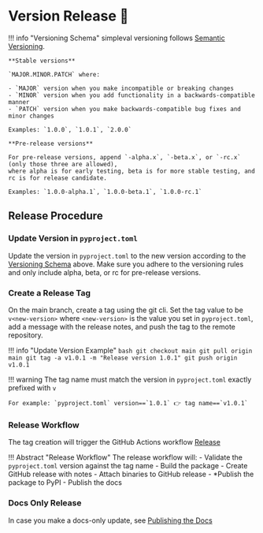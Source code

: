 # Version Release 🚀

!!! info "Versioning Schema"
    simpleval versioning follows [Semantic Versioning](https://semver.org/).

    **Stable versions**

    `MAJOR.MINOR.PATCH` where:
    
    - `MAJOR` version when you make incompatible or breaking changes
    - `MINOR` version when you add functionality in a backwards-compatible manner
    - `PATCH` version when you make backwards-compatible bug fixes and minor changes

    Examples: `1.0.0`, `1.0.1`, `2.0.0`

    **Pre-release versions**

    For pre-release versions, append `-alpha.x`, `-beta.x`, or `-rc.x` (only those three are allowed),
    where alpha is for early testing, beta is for more stable testing, and rc is for release candidate.

    Examples: `1.0.0-alpha.1`, `1.0.0-beta.1`, `1.0.0-rc.1`

## Release Procedure

### Update Version in `pyproject.toml`

Update the version in `pyproject.toml` to the new version according to the [Versioning Schema](#versioning-schema) above. Make sure you adhere to the versioning rules and only include alpha, beta, or rc for pre-release versions.

### Create a Release Tag
On the main branch, create a tag using the git cli. Set the tag value to be `v<new-version>` where `<new-version>` is the value you set in `pyproject.toml`, add a message with the release notes, and push the tag to the remote repository.

!!! info "Update Version Example"
    ```bash
    git checkout main
    git pull origin main
    git tag -a v1.0.1 -m "Release version 1.0.1"
    git push origin v1.0.1
    ```

!!! warning
    The tag name must match the version in `pyproject.toml` exactly prefixed with `v`

    For example: `pyproject.toml` version==`1.0.1` 👉 tag name==`v1.0.1`

### Release Workflow

The tag creation will trigger the GitHub Actions workflow [Release](https://github.com/cyberark/simple-llm-eval/actions/workflows/ci.yml)


!!! Abstract "Release Workflow"
    The release workflow will:
    - Validate the `pyproject.toml` version against the tag name
    - Build the package
    - Create GitHub release with notes
    - Attach binaries to GitHub release
    - *Publish the package to PyPI
    - Publish the docs

### Docs Only Release
In case you make a docs-only update, see [Publishing the Docs](../developers/dev-notes.md/#publishing-the-docs)

<br>
